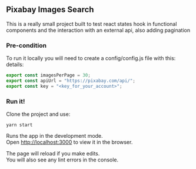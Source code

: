 ## Pixabay Images Search

This is a really small project built to test react states hook in functional components and the interaction with an external api, also adding pagination

### Pre-condition

To run it locally you will need to create a config/config.js file with this: details:
```javascript
export const imagesPerPage = 30;
export const apiUrl = "https://pixabay.com/api/";
export const key = "<key_for_your_account>";
```

### Run it!

Clone the project and use:

`yarn start`

Runs the app in the development mode.<br />
Open [http://localhost:3000](http://localhost:3000) to view it in the browser.

The page will reload if you make edits.<br />
You will also see any lint errors in the console.
